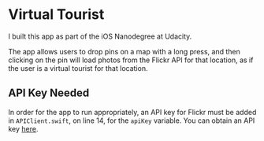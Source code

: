 #  Virtual Tourist

I built this app as part of the iOS Nanodegree at Udacity.

The app allows users to drop pins on a map with a long press, and then clicking on the pin
will load photos from the Flickr API for that location, as if the user is a virtual tourist for that
location.

## API Key Needed

In order for the app to run appropriately, an API key for Flickr must be added in `APIClient.swift`,
on line 14, for the `apiKey` variable. You can obtain an API key [here](https://www.flickr.com/services/apps/create/).
